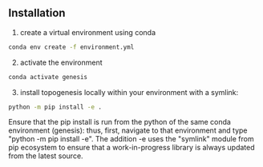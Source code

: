 ## Installation

1. create a virtual environment using conda

```bash
conda env create -f environment.yml
```

2. activate the environment

```bash
conda activate genesis
```

3. install topogenesis locally within your environment with a symlink:

```bash
python -m pip install -e .
```

Ensure that the pip install is run from the python of the same conda environment (genesis): thus, first, navigate to that environment and type "python -m pip install -e". The addition -e uses the "symlink" module from pip ecosystem to ensure that a work-in-progress library is always updated from the latest source.
